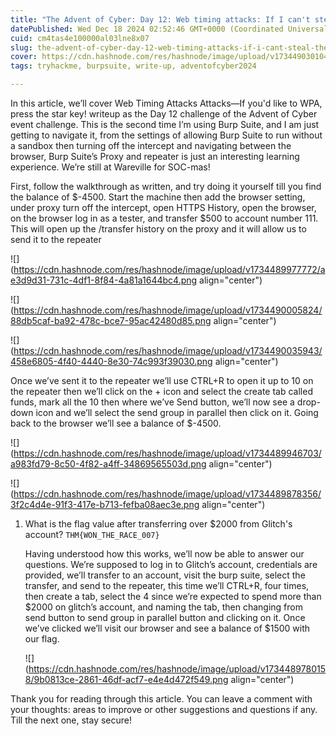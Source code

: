 ```yaml
---
title: "The Advent of Cyber: Day 12: Web timing attacks: If I can't steal their money, I'll steal their joy! (TryHackMe)"
datePublished: Wed Dec 18 2024 02:52:46 GMT+0000 (Coordinated Universal Time)
cuid: cm4tas4e100000al03lne8x07
slug: the-advent-of-cyber-day-12-web-timing-attacks-if-i-cant-steal-their-money-ill-steal-their-joy-tryhackme
cover: https://cdn.hashnode.com/res/hashnode/image/upload/v1734490301040/fb431b8c-64ae-486b-93d8-4df413969d21.png
tags: tryhackme, burpsuite, write-up, adventofcyber2024

---
```


In this article, we’ll cover Web Timing Attacks Attacks—If you'd like to WPA, press the star key! writeup as the Day 12 challenge of the Advent of Cyber event challenge. This is the second time I’m using Burp Suite, and I am just getting to navigate it, from the settings of allowing Burp Suite to run without a sandbox then turning off the intercept and navigating between the browser, Burp Suite’s Proxy and repeater is just an interesting learning experience. We’re still at Wareville for SOC-mas!

First, follow the walkthrough as written, and try doing it yourself till you find the balance of $-4500. Start the machine then add the browser setting, under proxy turn off the intercept, open HTTPS History, open the browser, on the browser log in as a tester, and transfer $500 to account number 111. This will open up the /transfer history on the proxy and it will allow us to send it to the repeater

![](https://cdn.hashnode.com/res/hashnode/image/upload/v1734489977772/ae3d9d31-731c-4df1-8f84-4a81a1644bc4.png align="center")

![](https://cdn.hashnode.com/res/hashnode/image/upload/v1734490005824/88db5caf-ba92-478c-bce7-95ac42480d85.png align="center")

![](https://cdn.hashnode.com/res/hashnode/image/upload/v1734490035943/458e6805-4f40-4440-8e30-74c993f39030.png align="center")

Once we’ve sent it to the repeater we’ll use CTRL+R to open it up to 10 on the repeater then we’ll click on the + icon and select the create tab called funds, mark all the 10 then where we’ve Send button, we’ll now see a drop-down icon and we’ll select the send group in parallel then click on it. Going back to the browser we’ll see a balance of $-4500.

![](https://cdn.hashnode.com/res/hashnode/image/upload/v1734489946703/a983fd79-8c50-4f82-a4ff-34869565503d.png align="center")

![](https://cdn.hashnode.com/res/hashnode/image/upload/v1734489878356/3f2c4d4e-91f3-417e-b713-fefba08aec3e.png align="center")

1. What is the flag value after transferring over $2000 from Glitch's account? `THM{WON_THE_RACE_007}`
    
      
      
    Having understood how this works, we’ll now be able to answer our questions. We’re supposed to log in to Glitch’s account, credentials are provided, we’ll transfer to an account, visit the burp suite, select the transfer, and send to the repeater, this time we’ll CTRL+R, four times, then create a tab, select the 4 since we’re expected to spend more than $2000 on glitch’s account, and naming the tab, then changing from send button to send group in parallel button and clicking on it. Once we’ve clicked we’ll visit our browser and see a balance of $1500 with our flag.
    
    ![](https://cdn.hashnode.com/res/hashnode/image/upload/v1734489780158/9b0813ce-2861-46df-acf7-e4e4d472f549.png align="center")
    

Thank you for reading through this article. You can leave a comment with your thoughts: areas to improve or other suggestions and questions if any. Till the next one, stay secure!